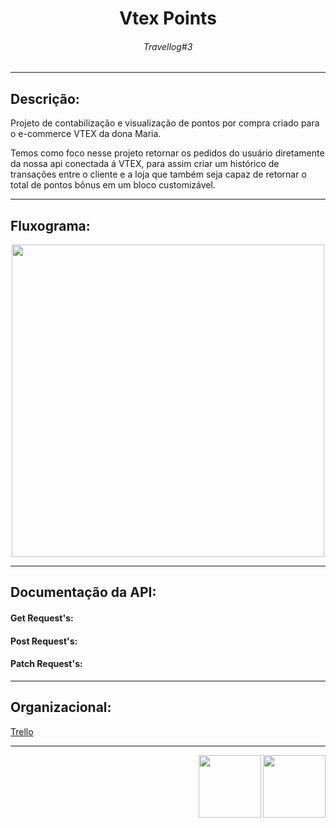 <h1 align="center"> Vtex Points </h1>
<h6 align="center"> Travellog#3 </h6>

<hr>

<h2>Descrição: </h2>
<p> Projeto de contabilização e visualização de pontos por compra criado para o e-commerce VTEX da dona Maria.</p>
<p> Temos como foco nesse projeto retornar os pedidos do usuário diretamente da nossa api conectada á VTEX, para assim criar um histórico de transações entre o cliente e a loja que também seja capaz de retornar o total de pontos bônus em um bloco customizável.</p>

<hr>

<h2>Fluxograma: </h2>

<div align="center">
<img src="https://user-images.githubusercontent.com/85533288/180102552-b15ea13f-289e-43ad-a4c6-57166ee05e1e.png" width="500px"/>
</div>
  
<hr>
  
<h2>Documentação da API: </h2>

  <h4>Get Request's: </h4>
   <p></p>
   <p></p>
   <p></p>
   
  <h4>Post Request's: </h4>
   <p></p>
   <p></p>
   <p></p>
   
  <h4>Patch Request's: </h4>
   <p></p>
   <p></p>
   <p></p>

<hr>

<h2>Organizacional: </h2>

<a href="https://trello.com/b/VZvKLDVt/api-pontos-organizacional" >Trello</a>

<hr>

<div>
<img src="https://media.giphy.com/avatars/VTEXCommerce/vyFCi9OWdzLC.GIF" width=100px align="right"/>
<img src="https://pbs.twimg.com/media/DyLSj2WXcAARVtw.png" width=100px align="right"/>
</div>
